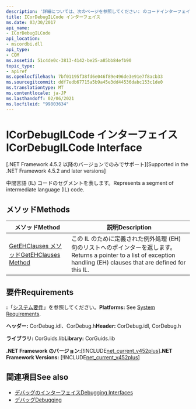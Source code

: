 ```yaml
---
description: '詳細については、次のページを参照してください: のコードインターフェイス'
title: ICorDebugILCode インターフェイス
ms.date: 03/30/2017
api_name:
- ICorDebugILCode
api_location:
- mscordbi.dll
api_type:
- COM
ms.assetid: 51c4de0c-3813-4142-be25-a85bb84efb90
topic_type:
- apiref
ms.openlocfilehash: 7bf01195f38fd6e046f89e496de3e91e7f8acb33
ms.sourcegitcommit: ddf7edb67715a5b9a45e3dd44536dabc153c1de0
ms.translationtype: MT
ms.contentlocale: ja-JP
ms.lasthandoff: 02/06/2021
ms.locfileid: "99803634"
---
```

# <a name="icordebugilcode-interface"></a><span data-ttu-id="5fdf0-103">ICorDebugILCode インターフェイス</span><span class="sxs-lookup"><span data-stu-id="5fdf0-103">ICorDebugILCode Interface</span></span>

<span data-ttu-id="5fdf0-104">[.NET Framework 4.5.2 以降のバージョンでのみでサポート]</span><span class="sxs-lookup"><span data-stu-id="5fdf0-104">[Supported in the .NET Framework 4.5.2 and later versions]</span></span>  
  
 <span data-ttu-id="5fdf0-105">中間言語 (IL) コードのセグメントを表します。</span><span class="sxs-lookup"><span data-stu-id="5fdf0-105">Represents a segment of intermediate language (IL) code.</span></span>  
  
## <a name="methods"></a><span data-ttu-id="5fdf0-106">メソッド</span><span class="sxs-lookup"><span data-stu-id="5fdf0-106">Methods</span></span>  
  
|<span data-ttu-id="5fdf0-107">メソッド</span><span class="sxs-lookup"><span data-stu-id="5fdf0-107">Method</span></span>|<span data-ttu-id="5fdf0-108">説明</span><span class="sxs-lookup"><span data-stu-id="5fdf0-108">Description</span></span>|  
|------------|-----------------|  
|[<span data-ttu-id="5fdf0-109">GetEHClauses メソッド</span><span class="sxs-lookup"><span data-stu-id="5fdf0-109">GetEHClauses Method</span></span>](icordebugilcode-getehclauses-method.md)|<span data-ttu-id="5fdf0-110">この IL のために定義された例外処理 (EH) 句のリストへのポインターを返します。</span><span class="sxs-lookup"><span data-stu-id="5fdf0-110">Returns a pointer to a list of exception handling (EH) clauses that are defined for this IL.</span></span>|  
  
## <a name="requirements"></a><span data-ttu-id="5fdf0-111">要件</span><span class="sxs-lookup"><span data-stu-id="5fdf0-111">Requirements</span></span>  

 <span data-ttu-id="5fdf0-112">**:**「[システム要件](../../get-started/system-requirements.md)」を参照してください。</span><span class="sxs-lookup"><span data-stu-id="5fdf0-112">**Platforms:** See [System Requirements](../../get-started/system-requirements.md).</span></span>  
  
 <span data-ttu-id="5fdf0-113">**ヘッダー:** CorDebug.idl、CorDebug.h</span><span class="sxs-lookup"><span data-stu-id="5fdf0-113">**Header:** CorDebug.idl, CorDebug.h</span></span>  
  
 <span data-ttu-id="5fdf0-114">**ライブラリ:** CorGuids.lib</span><span class="sxs-lookup"><span data-stu-id="5fdf0-114">**Library:** CorGuids.lib</span></span>  
  
 <span data-ttu-id="5fdf0-115">**.NET Framework のバージョン:**[!INCLUDE[net_current_v452plus](../../../../includes/net-current-v452plus-md.md)]</span><span class="sxs-lookup"><span data-stu-id="5fdf0-115">**.NET Framework Versions:** [!INCLUDE[net_current_v452plus](../../../../includes/net-current-v452plus-md.md)]</span></span>  
  
## <a name="see-also"></a><span data-ttu-id="5fdf0-116">関連項目</span><span class="sxs-lookup"><span data-stu-id="5fdf0-116">See also</span></span>

- [<span data-ttu-id="5fdf0-117">デバッグのインターフェイス</span><span class="sxs-lookup"><span data-stu-id="5fdf0-117">Debugging Interfaces</span></span>](debugging-interfaces.md)
- [<span data-ttu-id="5fdf0-118">デバッグ</span><span class="sxs-lookup"><span data-stu-id="5fdf0-118">Debugging</span></span>](index.md)
